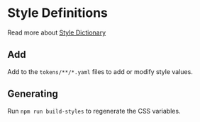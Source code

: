 # Style Definitions

Read more about [Style Dictionary](https://amzn.github.io/style-dictionary)

## Add

Add to the `tokens/**/*.yaml` files to add or modify style values.

## Generating

Run `npm run build-styles` to regenerate the CSS variables.
